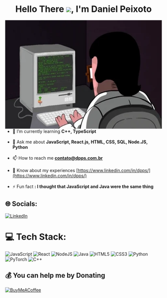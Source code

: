 <h1 align="center">Hello There <img src="https://raw.githubusercontent.com/kaueMarques/kaueMarques/master/hi.gif" height="30px">, I'm Daniel Peixoto</h1>

<img src="giphy.webp" height="350px" align="right"/>

- 🌱 I’m currently learning **C++, TypeScript**<br><br>
- 💬 Ask me about **JavaScript, React.js, HTML, CSS, SQL, Node.JS, Python**<br><br>
- 📫 How to reach me **contato@dpps.com.br**<br><br>
- 📄 Know about my experiences [https://www.linkedin.com/in/dpps/](https://www.linkedin.com/in/dpps/)<br><br>
- ⚡ Fun fact **: I thought that JavaScript and Java were the same thing**

## 🌐 Socials:
[![LinkedIn](https://img.shields.io/badge/LinkedIn-%230077B5.svg?logo=linkedin&logoColor=white)](https://linkedin.com/in/dpps) 

# 💻 Tech Stack:
![JavaScript](https://img.shields.io/badge/javascript-%23323330.svg?style=for-the-badge&logo=javascript&logoColor=%23F7DF1E) ![React](https://img.shields.io/badge/react-%2320232a.svg?style=for-the-badge&logo=react&logoColor=%2361DAFB) ![NodeJS](https://img.shields.io/badge/node.js-6DA55F?style=for-the-badge&logo=node.js&logoColor=white) ![Java](https://img.shields.io/badge/java-%23ED8B00.svg?style=for-the-badge&logo=java&logoColor=white) ![HTML5](https://img.shields.io/badge/html5-%23E34F26.svg?style=for-the-badge&logo=html5&logoColor=white) ![CSS3](https://img.shields.io/badge/css3-%231572B6.svg?style=for-the-badge&logo=css3&logoColor=white)  ![Python](https://img.shields.io/badge/python-3670A0?style=for-the-badge&logo=python&logoColor=ffdd54) ![PyTorch](https://img.shields.io/badge/PyTorch-%23EE4C2C.svg?style=for-the-badge&logo=PyTorch&logoColor=white) ![C++](https://img.shields.io/badge/c++-%2300599C.svg?style=for-the-badge&logo=c%2B%2B&logoColor=white)

  ## 💰 You can help me by Donating
  [![BuyMeACoffee](https://img.shields.io/badge/Buy%20Me%20a%20Coffee-ffdd00?style=for-the-badge&logo=buy-me-a-coffee&logoColor=black)](https://buymeacoffee.com/dev.peixoto) 
  

